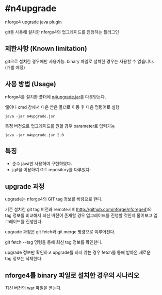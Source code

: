 #n4upgrade
==========
[nforge4](https://github.com/nforge/nforge4) upgrade java plugin

git을 사용해 설치한 nforge4의 업그레이드를 진행하는 플러그인


제한사항 (Known limitation)
--------------

git으로 설치한 경우에만 사용가능. 
binary 파일로 설치한 경우는 사용할 수 없습니다.(개발 예정)


사용 방법 (Usage)
---------------

nforge4를 설치한 폴더에 [n4upgrade.jar](https://github.com/nforge/n4upgrade/blob/master/n4upgrade.jar)를 다운받는다.

쉘이나 cmd 창에서 다운 받은 폴더로 이동 후 다음 명령어로 실행

    java -jar n4upgrade.jar

특정 버전으로 업그레이드를 원할 경우 parameter로 입력가능

    java -jar n4upgrade.jar 2.0


특징
----

* 순수 java만 사용하여 구현하였다.
* jgit을 이용하여 GIT repository를 다루었다.


upgrade 과정
------------

upgrade는 nforge4의 GIT tag 정보를 바탕으로 한다. 

기존 설치한 git tag 버전과 remote서버(http://github.com/nforge/nforege4)의 tag 정보를 비교해서 
최신 버전이 존재할 경우 업그레이드를 진행할 것인지 물어보고 업그레이드를 진행한다. 

upgrade 과정은 git fetch와 git merge 명령으로 이루어진다. 

git fetch --tag 명령을 통해 최신 tag 정보를 확인한다.

upgrade 정보만 확인하고 upgrade를 하지 않는 경우 fetch를 통해 받아온 새로운 tag 정보는 삭제한다. 



nforge4를 binary 파일로 설치한 경우의 시나리오
-----------------------------------

최신 버전의 war 파일을 받는다. 




